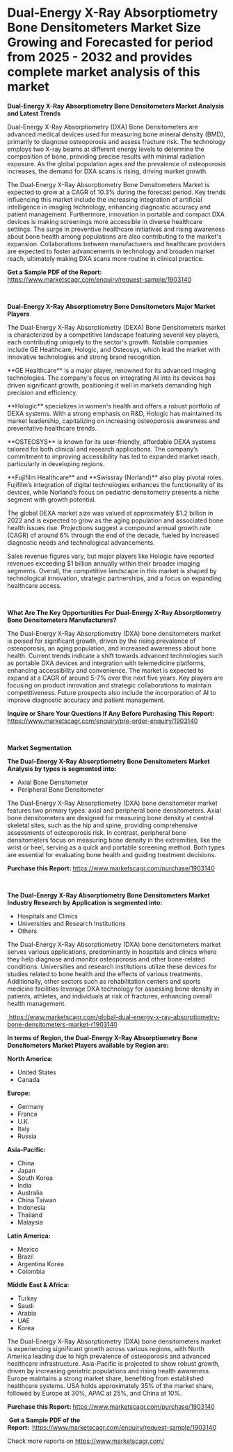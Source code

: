 <p><h1>Dual-Energy X-Ray Absorptiometry Bone Densitometers Market Size Growing and Forecasted for period from 2025 - 2032 and provides complete market analysis of this market</h1></p><p><strong>Dual-Energy X-Ray Absorptiometry Bone Densitometers Market Analysis and Latest Trends</strong></p>
<p><p>Dual-Energy X-Ray Absorptiometry (DXA) Bone Densitometers are advanced medical devices used for measuring bone mineral density (BMD), primarily to diagnose osteoporosis and assess fracture risk. The technology employs two X-ray beams at different energy levels to determine the composition of bone, providing precise results with minimal radiation exposure. As the global population ages and the prevalence of osteoporosis increases, the demand for DXA scans is rising, driving market growth.</p><p>The Dual-Energy X-Ray Absorptiometry Bone Densitometers Market is expected to grow at a CAGR of 10.3% during the forecast period. Key trends influencing this market include the increasing integration of artificial intelligence in imaging technology, enhancing diagnostic accuracy and patient management. Furthermore, innovation in portable and compact DXA devices is making screenings more accessible in diverse healthcare settings. The surge in preventive healthcare initiatives and rising awareness about bone health among populations are also contributing to the market's expansion. Collaborations between manufacturers and healthcare providers are expected to foster advancements in technology and broaden market reach, ultimately making DXA scans more routine in clinical practice.</p></p>
<p><strong>Get a Sample PDF of the Report:&nbsp;</strong> <a href="https://www.marketscagr.com/enquiry/request-sample/1903140?utm_campaign=2795&utm_medium=2&utm_source=Github&utm_content=ia&utm_term=05032025&utm_id=dual-energy-x-ray-absorptiometry-bone-densitometers">https://www.marketscagr.com/enquiry/request-sample/1903140</a></p>
<p>&nbsp;</p>
<p><strong>Dual-Energy X-Ray Absorptiometry Bone Densitometers Major Market Players</strong></p>
<p><p>The Dual-Energy X-Ray Absorptiometry (DEXA) Bone Densitometers market is characterized by a competitive landscape featuring several key players, each contributing uniquely to the sector's growth. Notable companies include GE Healthcare, Hologic, and Osteosys, which lead the market with innovative technologies and strong brand recognition.</p><p>**GE Healthcare** is a major player, renowned for its advanced imaging technologies. The company's focus on integrating AI into its devices has driven significant growth, positioning it well in markets demanding high precision and efficiency. </p><p>**Hologic** specializes in women's health and offers a robust portfolio of DEXA systems. With a strong emphasis on R&D, Hologic has maintained its market leadership, capitalizing on increasing osteoporosis awareness and preventative healthcare trends.</p><p>**OSTEOSYS** is known for its user-friendly, affordable DEXA systems tailored for both clinical and research applications. The company’s commitment to improving accessibility has led to expanded market reach, particularly in developing regions.</p><p>**Fujifilm Healthcare** and **Swissray (Norland)** also play pivotal roles. Fujifilm’s integration of digital technologies enhances the functionality of its devices, while Norland’s focus on pediatric densitometry presents a niche segment with growth potential.</p><p>The global DEXA market size was valued at approximately $1.2 billion in 2022 and is expected to grow as the aging population and associated bone health issues rise. Projections suggest a compound annual growth rate (CAGR) of around 6% through the end of the decade, fueled by increased diagnostic needs and technological advancements.</p><p>Sales revenue figures vary, but major players like Hologic have reported revenues exceeding $1 billion annually within their broader imaging segments. Overall, the competitive landscape in this market is shaped by technological innovation, strategic partnerships, and a focus on expanding healthcare access.</p></p>
<p>&nbsp;</p>
<p><strong>What Are The Key Opportunities For Dual-Energy X-Ray Absorptiometry Bone Densitometers Manufacturers?</strong></p>
<p><p>The Dual-Energy X-Ray Absorptiometry (DXA) bone densitometers market is poised for significant growth, driven by the rising prevalence of osteoporosis, an aging population, and increased awareness about bone health. Current trends indicate a shift towards advanced technologies such as portable DXA devices and integration with telemedicine platforms, enhancing accessibility and convenience. The market is expected to expand at a CAGR of around 5-7% over the next five years. Key players are focusing on product innovation and strategic collaborations to maintain competitiveness. Future prospects also include the incorporation of AI to improve diagnostic accuracy and patient management.</p></p>
<p><strong>Inquire or Share Your Questions If Any Before Purchasing This Report:</strong> <a href="https://www.marketscagr.com/enquiry/pre-order-enquiry/1903140?utm_campaign=2795&utm_medium=2&utm_source=Github&utm_content=ia&utm_term=05032025&utm_id=dual-energy-x-ray-absorptiometry-bone-densitometers">https://www.marketscagr.com/enquiry/pre-order-enquiry/1903140</a></p>
<p>&nbsp;</p>
<p><strong>Market Segmentation</strong></p>
<p><strong>The Dual-Energy X-Ray Absorptiometry Bone Densitometers Market Analysis by types is segmented into:</strong></p>
<p><ul><li>Axial Bone Densitometer</li><li>Peripheral Bone Densitometer</li></ul></p>
<p><p>The Dual-Energy X-Ray Absorptiometry (DXA) bone densitometer market features two primary types: axial and peripheral bone densitometers. Axial bone densitometers are designed for measuring bone density at central skeletal sites, such as the hip and spine, providing comprehensive assessments of osteoporosis risk. In contrast, peripheral bone densitometers focus on measuring bone density in the extremities, like the wrist or heel, serving as a quick and portable screening method. Both types are essential for evaluating bone health and guiding treatment decisions.</p></p>
<p><strong>Purchase this Report:&nbsp;</strong><a href="https://www.marketscagr.com/purchase/1903140?utm_campaign=2795&utm_medium=2&utm_source=Github&utm_content=ia&utm_term=05032025&utm_id=dual-energy-x-ray-absorptiometry-bone-densitometers">https://www.marketscagr.com/purchase/1903140</a></p>
<p>&nbsp;</p>
<p><strong>The Dual-Energy X-Ray Absorptiometry Bone Densitometers Market Industry Research by Application is segmented into:</strong></p>
<p><ul><li>Hospitals and Clinics</li><li>Universities and Research Institutions</li><li>Others</li></ul></p>
<p><p>The Dual-Energy X-Ray Absorptiometry (DXA) bone densitometers market serves various applications, predominantly in hospitals and clinics where they help diagnose and monitor osteoporosis and other bone-related conditions. Universities and research institutions utilize these devices for studies related to bone health and the effects of various treatments. Additionally, other sectors such as rehabilitation centers and sports medicine facilities leverage DXA technology for assessing bone density in patients, athletes, and individuals at risk of fractures, enhancing overall health management.</p></p>
<p><a href="https://www.marketscagr.com/global-dual-energy-x-ray-absorptiometry-bone-densitometers-market-r1903140?utm_campaign=2795&utm_medium=2&utm_source=Github&utm_content=ia&utm_term=05032025&utm_id=dual-energy-x-ray-absorptiometry-bone-densitometers">&nbsp;https://www.marketscagr.com/global-dual-energy-x-ray-absorptiometry-bone-densitometers-market-r1903140</a></p>
<p><strong>In terms of Region, the Dual-Energy X-Ray Absorptiometry Bone Densitometers Market Players available by Region are:</strong></p>
<p>
    <p> <strong> North America: </strong>
        <ul>
            <li>United States</li>
            <li>Canada</li>
        </ul>
        </p> 
    <p> <strong> Europe: </strong>
        <ul>
            <li>Germany</li>
            <li>France</li>
            <li>U.K.</li>
            <li>Italy</li>
            <li>Russia</li>
        </ul>
        </p> 
    <p> <strong> Asia-Pacific: </strong>
        <ul>
            <li>China</li>
            <li>Japan</li>
            <li>South Korea</li>
            <li>India</li>
            <li>Australia</li>
            <li>China Taiwan</li>
            <li>Indonesia</li>
            <li>Thailand</li>
            <li>Malaysia</li>
        </ul>
        </p> 
    <p> <strong> Latin America: </strong>
        <ul>
            <li>Mexico</li>
            <li>Brazil</li>
            <li>Argentina Korea</li>
            <li>Colombia</li>
        </ul>
        </p> 
    <p> <strong> Middle East & Africa: </strong>
        <ul>
            <li>Turkey</li>
            <li>Saudi</li>
            <li>Arabia</li>
            <li>UAE</li>
            <li>Korea</li>
        </ul>
    </p>
    </p>
<p><p>The Dual-Energy X-Ray Absorptiometry (DXA) bone densitometers market is experiencing significant growth across various regions, with North America leading due to high prevalence of osteoporosis and advanced healthcare infrastructure. Asia-Pacific is projected to show robust growth, driven by increasing geriatric populations and rising health awareness. Europe maintains a strong market share, benefiting from established healthcare systems. USA holds approximately 35% of the market share, followed by Europe at 30%, APAC at 25%, and China at 10%.</p></p>
<p><strong>Purchase this Report: </strong><a href="https://www.marketscagr.com/purchase/1903140?utm_campaign=2795&utm_medium=2&utm_source=Github&utm_content=ia&utm_term=05032025&utm_id=dual-energy-x-ray-absorptiometry-bone-densitometers">https://www.marketscagr.com/purchase/1903140</a></p>
<p>&nbsp;<strong>Get a Sample PDF of the Report:&nbsp;&nbsp;</strong><a href="https://www.marketscagr.com/enquiry/request-sample/1903140?utm_campaign=2795&utm_medium=2&utm_source=Github&utm_content=ia&utm_term=05032025&utm_id=dual-energy-x-ray-absorptiometry-bone-densitometers">https://www.marketscagr.com/enquiry/request-sample/1903140</a></p>
<p><strong></strong></p>
<p>Check more reports on <a href="https://www.marketscagr.com/?utm_campaign=2795&utm_medium=2&utm_source=Github&utm_content=ia&utm_term=05032025&utm_id=dual-energy-x-ray-absorptiometry-bone-densitometers">https://www.marketscagr.com/</a></p>